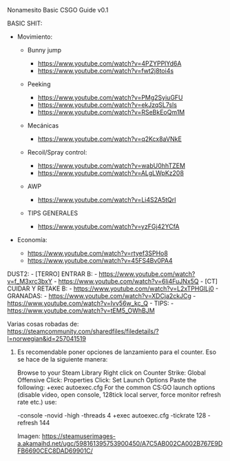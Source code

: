 Nonamesito Basic CSGO Guide v0.1

BASIC SHIT:

- Movimiento:

    - Bunny jump
        - https://www.youtube.com/watch?v=4PZYPPlYd6A
        - https://www.youtube.com/watch?v=fwt2j8toi4s

    - Peeking
        - https://www.youtube.com/watch?v=PMg2SyiuGFU
        - https://www.youtube.com/watch?v=ekJzqSL7sls
        - https://www.youtube.com/watch?v=RSeBkEoQm1M

    - Mecánicas
        - https://www.youtube.com/watch?v=q2Kcx8aVNkE

    - Recoil/Spray control:
        - https://www.youtube.com/watch?v=wabU0hhTZEM
        - https://www.youtube.com/watch?v=ALgLWpKz208

    - AWP
        - https://www.youtube.com/watch?v=Li4S2A5tQrI

    - TIPS GENERALES
        - https://www.youtube.com/watch?v=yzFGj42YCfA

- Economía:
    - https://www.youtube.com/watch?v=rtyef3SPHo8
    - https://www.youtube.com/watch?v=45FS4Bv0PA4


DUST2:
    - [TERRO] ENTRAR B:
        - https://www.youtube.com/watch?v=f_M3xrc3bxY
        - https://www.youtube.com/watch?v=6li4FuJNx5Q
    - [CT] CUIDAR Y RETAKE B:
        - https://www.youtube.com/watch?v=L2xTPHGlLj0
    - GRANADAS:
        - https://www.youtube.com/watch?v=XDCja2ckJCg
        - https://www.youtube.com/watch?v=Ivv56w_kc_Q
    - TIPS:
        - https://www.youtube.com/watch?v=tEM5_OWhBJM




Varias cosas robadas de: https://steamcommunity.com/sharedfiles/filedetails/?l=norwegian&id=257041519

1. Es recomendable poner opciones de lanzamiento para el counter. Eso se hace de la siguiente manera:
    
    Browse to your Steam Library
    Right click on Counter Strike: Global Offensive
    Click: Properties
    Click: Set Launch Options
    Paste the following: +exec autoexec.cfg
    For the common CS:GO launch options (disable video, open console, 128tick local server, force monitor refresh rate etc.) use:
    
    -console -novid -high -threads 4 +exec autoexec.cfg -tickrate 128 -refresh 144
    
    Imagen: https://steamuserimages-a.akamaihd.net/ugc/598161395753900450/A7C5AB002CA002B767E9DFB6690CEC8DAD69901C/
